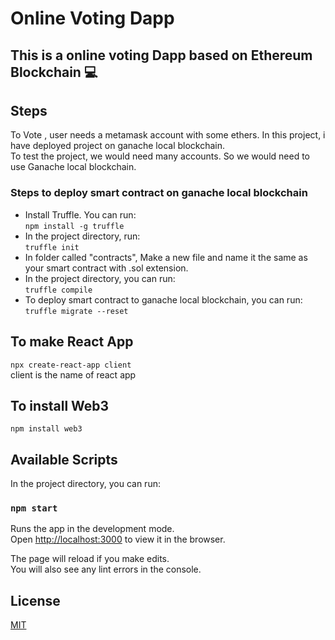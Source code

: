 # Online Voting Dapp

## This is a online voting Dapp based on Ethereum Blockchain :computer:



## Steps
To Vote , user needs a metamask account with some ethers. In this project, i have deployed project on ganache local blockchain.\
To test the project, we would need many accounts. So we would need to use Ganache local blockchain.

### Steps to deploy smart contract on ganache local blockchain
- Install Truffle. You can run:\
`npm install -g truffle`
- In the project directory, run:\
`truffle init`
- In folder called "contracts", Make a new file and name it the same as your smart contract  with .sol extension.
- In the project directory, you can run:\
`truffle compile`
- To deploy smart contract to ganache local blockchain, you can run:\
`truffle migrate --reset`

## To make React App
`npx create-react-app client`\
client is the name of react app

## To install Web3
`npm install web3`

## Available Scripts

In the project directory, you can run:

### `npm start`

Runs the app in the development mode.\
Open [http://localhost:3000](http://localhost:3000) to view it in the browser.

The page will reload if you make edits.\
You will also see any lint errors in the console.



## License

[MIT](https://choosealicense.com/licenses/mit/)